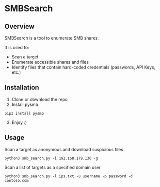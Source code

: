 # SMBSearch
## Overview
SMBSearch is a tool to enumerate SMB shares.

It is used to:
- Scan a target
- Enumerate accessible shares and files
- Identify files that contain hard-coded credentials (passwords, API Keys, etc.)

## Installation 
1. Clone or download the repo
2. Install pysmb
```
pip3 install pysmb
```
3. Enjoy :)

## Usage
Scan a target as anonymous and download suspicious files
```
python3 smb_search.py -i 192.168.179.136 -g
```

Scan a list of targets as a specified domain user
```
python3 smb_search.py -l ips.txt -u username -p password -d contoso.com
```
